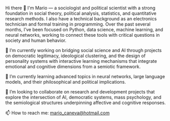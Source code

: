 Hi there 👋
I'm Mario — a sociologist and political scientist with a strong foundation in social theory, political analysis, statistics, and quantitative research methods. I also have a technical background as an electronics technician and formal training in programming. Over the past several months, I’ve been focused on Python, data science, machine learning, and neural networks, working to connect these tools with critical questions in society and human behavior.

🔭 I’m currently working on bridging social science and AI through projects on democratic legitimacy, ideological clustering, and the design of personality systems with interactive learning mechanisms that integrate emotional and cognitive dimensions from a semiotic framework.

🌱 I’m currently learning advanced topics in neural networks, large language models, and their philosophical and political implications.

👯 I’m looking to collaborate on research and development projects that explore the intersection of AI, democratic systems, mass psychology, and the semiological structures underpinning affective and cognitive responses.

📫 How to reach me: mario_caneva@hotmail.com
